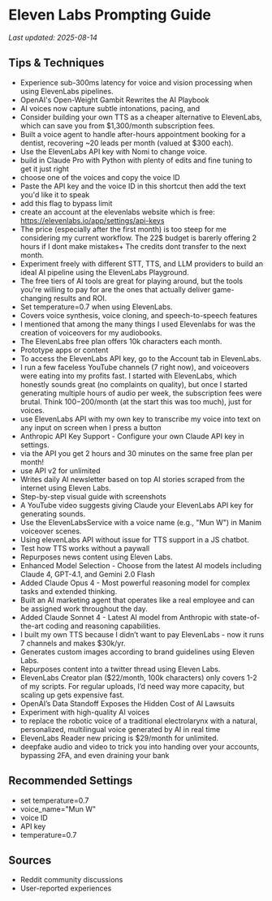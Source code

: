 # Eleven Labs Prompting Guide

*Last updated: 2025-08-14*

## Tips & Techniques

- Experience sub-300ms latency for voice and vision processing when using ElevenLabs pipelines.
- OpenAI's Open-Weight Gambit Rewrites the AI Playbook
- AI voices now capture subtle intonations, pacing, and
- Consider building your own TTS as a cheaper alternative to ElevenLabs, which can save you from $1,300/month subscription fees.
- Built a voice agent to handle after-hours appointment booking for a dentist, recovering ~20 leads per month (valued at $300 each).
- Use the ElevenLabs API key with Nomi to change voice.
- build in Claude Pro with Python with plenty of edits and fine tuning to get it just right
- choose one of the voices and copy the voice ID
- Paste the API key and the voice ID in this shortcut then add the text you'd like it to speak
- add this flag to bypass limit
- create an account at the elevenlabs website which is free: https://elevenlabs.io/app/settings/api-keys
- The price (especially after the first month) is too steep for me considering my current workflow. The 22$ budget is barerly offering 2 hours if I dont make mistakes+ The credits dont transfer to the next month.
- Experiment freely with different STT, TTS, and LLM providers to build an ideal AI pipeline using the ElevenLabs Playground.
- The free tiers of AI tools are great for playing around, but the tools you're willing to pay for are the ones that actually deliver game-changing results and ROI.
- Set temperature=0.7 when using ElevenLabs.
- Covers voice synthesis, voice cloning, and speech-to-speech features
- I mentioned that among the many things I used Elevenlabs for was the creation of voiceovers for my audiobooks.
- The ElevenLabs free plan offers 10k characters each month.
- Prototype apps or content
- To access the ElevenLabs API key, go to the Account tab in ElevenLabs.
- I run a few faceless YouTube channels (7 right now), and voiceovers were eating into my profits fast. I started with ElevenLabs, which honestly sounds great (no complaints on quality), but once I started generating multiple hours of audio per week, the subscription fees were brutal. Think $100-$200/month (at the start this was too much), just for voices.
- use ElevenLabs API with my own key to transcribe my voice into text on any input on screen when I press a button
- Anthropic API Key Support - Configure your own Claude API key in settings.
- via the API you get 2 hours and 30 minutes on the same free plan per month!
- use API v2 for unlimited
- Writes daily AI newsletter based on top AI stories scraped from the internet using Eleven Labs.
- Step-by-step visual guide with screenshots
- A YouTube video suggests giving Claude your ElevenLabs API key for generating sounds.
- Use the ElevenLabsService with a voice name (e.g., "Mun W") in Manim voiceover scenes.
- Using elevenLabs API without issue for TTS support in a JS chatbot.
- Test how TTS works without a paywall
- Repurposes news content using Eleven Labs.
- Enhanced Model Selection - Choose from the latest AI models including Claude 4, GPT-4.1, and Gemini 2.0 Flash
- Added Claude Opus 4 - Most powerful reasoning model for complex tasks and extended thinking.
- Built an AI marketing agent that operates like a real employee and can be assigned work throughout the day.
- Added Claude Sonnet 4 - Latest AI model from Anthropic with state-of-the-art coding and reasoning capabilities.
- I built my own TTS because I didn’t want to pay ElevenLabs - now it runs 7 channels and makes $30k/yr.
- Generates custom images according to brand guidelines using Eleven Labs.
- Repurposes content into a twitter thread using Eleven Labs.
- ElevenLabs Creator plan ($22/month, 100k characters) only covers 1-2 of my scripts. For regular uploads, I’d need way more capacity, but scaling up gets expensive fast.
- OpenAI’s Data Standoff Exposes the Hidden Cost of AI Lawsuits
- Experiment with high-quality AI voices
- to replace the robotic voice of a traditional electrolarynx with a natural, personalized, multilingual voice generated by AI in real time
- ElevenLabs Reader new pricing is $29/month for unlimited.
- deepfake audio and video to trick you into handing over your accounts, bypassing 2FA, and even draining your bank

## Recommended Settings

- set temperature=0.7
- voice_name="Mun W"
- voice ID
- API key
- temperature=0.7

## Sources

- Reddit community discussions
- User-reported experiences
